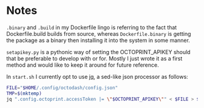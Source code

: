 # Notes

`.binary` and `.build` in my Dockerfile lingo is referring to the fact that Dockerfile.build builds from source, whereas `Dockerfile.binary` is getting the package as a binary then installing it into the system in some manner.

`setapikey.py` is a pythonic way of setting the OCTOPRINT_APIKEY should that be preferable to develop with or for. Mostly I just wrote it as a first method and would like to keep it around for future reference.

In `start.sh` I currently opt to use [jq](https://stedolan.github.io/jq/), a sed-like json processor as follows:

```bash
FILE="$HOME/.config/octodash/config.json"
TMP=$(mktemp)
jq ".config.octoprint.accessToken |= \"$OCTOPRINT_APIKEY\"" < $FILE > $TMP && mv $TMP $FILE
```
